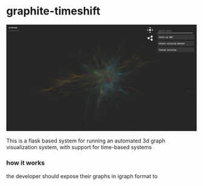 # graphite-timeshift
![](/timeshift_sample.png?raw=true)

This is a flask based system for running an automated 3d graph visualization system, with support for
time-based systems

### how it works

the developer should expose their graphs in igraph format to
